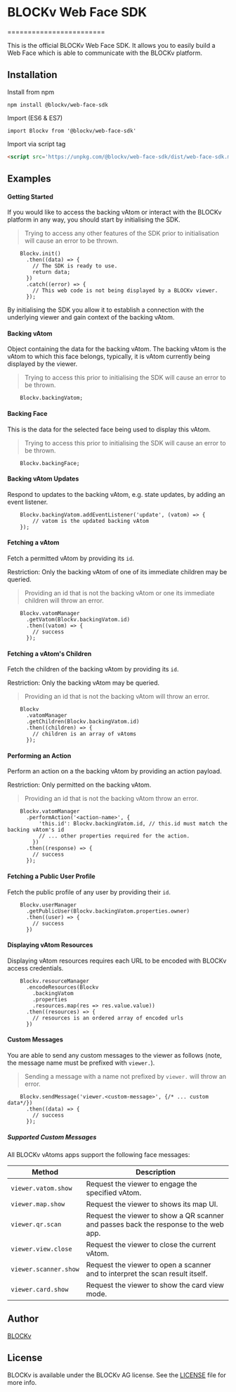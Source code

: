 # BLOCKv Web Face SDK
========================

This is the official BLOCKv Web Face SDK. It allows you to easily build a Web Face which is able to communicate with the BLOCKv platform.

## Installation

Install from npm
```
npm install @blockv/web-face-sdk
```

Import (ES6 & ES7)
```
import Blockv from '@blockv/web-face-sdk'
```

Import via script tag
``` html
<script src='https://unpkg.com/@blockv/web-face-sdk/dist/web-face-sdk.min.js'></script>
```

## Examples

#### Getting Started

If you would like to access the backing vAtom or interact with the BLOCKv platform in any way, you should start by initialising the SDK.
>Trying to access any other features of the SDK prior to initialisation will cause an error to be thrown.

```
    Blockv.init()
      .then((data) => {
        // The SDK is ready to use.
        return data;
      })
      .catch((error) => {
        // This web code is not being displayed by a BLOCKv viewer.
      });
```
By initialising the SDK you allow it to establish a connection with the underlying viewer and gain context of the backing vAtom.

#### Backing vAtom

Object containing the data for the backing vAtom. The backing vAtom is the vAtom to which this face belongs, typically, it is vAtom currently being displayed by the viewer.
>Trying to access this prior to initialising the SDK will cause an error to be thrown.

```
    Blockv.backingVatom;
```

#### Backing Face

This is the data for the selected face being used to display this vAtom.
>Trying to access this prior to initialising the SDK will cause an error to be thrown.

```
    Blockv.backingFace;
```

#### Backing vAtom Updates

Respond to updates to the backing vAtom, e.g. state updates, by adding an event listener.

```
    Blockv.backingVatom.addEventListener('update', (vatom) => {
        // vatom is the updated backing vAtom
    });
```

#### Fetching a vAtom

Fetch a permitted vAtom by providing its `id`.

Restriction: Only the backing vAtom of one of its immediate children may be queried.
> Providing an id that is not the backing vAtom or one its immediate children will throw an error.

```
    Blockv.vatomManager
      .getVatom(Blockv.backingVatom.id)
      .then((vatom) => {
        // success
      });
```

#### Fetching a vAtom's Children

Fetch the children of the backing vAtom by providing its `id`. 

Restriction: Only the backing vAtom may be queried.
>Providing an id that is not the backing vAtom will throw an error.

```
    Blockv
      .vatomManager
      .getChildren(Blockv.backingVatom.id)
      .then((children) => {
        // children is an array of vAtoms
      });
```

#### Performing an Action

Perform an action on a the backing vAtom by providing an action payload. 

Restriction: Only permitted on the backing vAtom.
> Providing an id that is not the backing vAtom throw an error.

```
    Blockv.vatomManager
      .performAction('<action-name>', {
          'this.id': Blockv.backingVatom.id, // this.id must match the backing vAtom's id
          // ... other properties required for the action.
        })
      .then((response) => {
        // success
      });
```

#### Fetching a Public User Profile

Fetch the public profile of any user by providing their `id`.

```
    Blockv.userManager
      .getPublicUser(Blockv.backingVatom.properties.owner)
      .then((user) => {
        // success
      })
```

#### Displaying vAtom Resources

Displaying vAtom resources requires each URL to be encoded with BLOCKv access credentials.

```
    Blockv.resourceManager
      .encodeResources(Blockv
        .backingVatom
        .properties
        .resources.map(res => res.value.value))
      .then((resources) => {
        // resources is an ordered array of encoded urls
      })
```

#### Custom Messages

You are able to send any custom messages to the viewer as follows (note, the message name must be prefixed with `viewer.`).
> Sending a message with a name not prefixed by `viewer.` will throw an error.

```
    Blockv.sendMessage('viewer.<custom-message>', {/* ... custom data*/})
      .then((data) => {
        // success
      });
```
##### Supported Custom Messages

All BLOCKv vAtoms apps support the following face messages:

 | Method                | Description                                                                                            |
 |-----------------------|--------------------------------------------------------------------------------------------------------|
 | `viewer.vatom.show`   | Request the viewer to engage the specified vAtom.                                                      |
 | `viewer.map.show`     | Request the viewer to shows its map UI.                                                                |
 | `viewer.qr.scan`      | Request the viewer to show a QR scanner and passes back the response to the web app.                   |
 | `viewer.view.close`   | Request the viewer to close the current vAtom.                                                                                                               |
 | `viewer.scanner.show` | Request the viewer to open a scanner and to interpret the scan result itself.                          |
 | `viewer.card.show`    | Request the viewer to show the card view mode.                                                         |

## Author

[BLOCKv](developer.blockv.io)

## License

BLOCKv is available under the BLOCKv AG license. See the [LICENSE](./LICENSE.md) file for more info.
